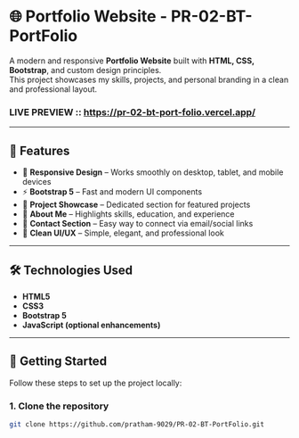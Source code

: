 
# 🌐 Portfolio Website - PR-02-BT-PortFolio  

A modern and responsive **Portfolio Website** built with **HTML, CSS, Bootstrap**, and custom design principles.  
This project showcases my skills, projects, and personal branding in a clean and professional layout.  

### LIVE PREVIEW :: https://pr-02-bt-port-folio.vercel.app/

---

## 📌 Features  

- 🎨 **Responsive Design** – Works smoothly on desktop, tablet, and mobile devices  
- ⚡ **Bootstrap 5** – Fast and modern UI components  
- 📂 **Project Showcase** – Dedicated section for featured projects  
- 👤 **About Me** – Highlights skills, education, and experience  
- 📧 **Contact Section** – Easy way to connect via email/social links  
- 🌙 **Clean UI/UX** – Simple, elegant, and professional look  

---

## 🛠️ Technologies Used  

- **HTML5**  
- **CSS3**  
- **Bootstrap 5**  
- **JavaScript (optional enhancements)**  

---

## 🚀 Getting Started  

Follow these steps to set up the project locally:  

### 1. Clone the repository  
```bash
git clone https://github.com/pratham-9029/PR-02-BT-PortFolio.git

